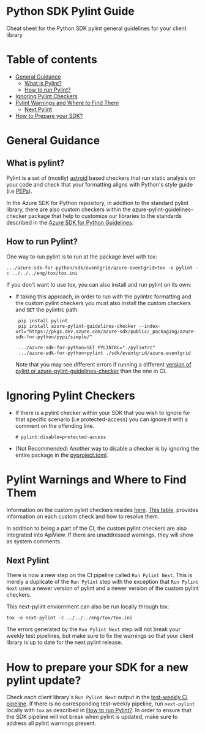 # Python SDK Pylint Guide

Cheat sheet for the Python SDK pylint general guidelines for your client library 

# Table of contents
  - [General Guidance](#general-guidance)
    - [What is Pylint?](#what-is-pylint)
    - [How to run Pylint?](#how-to-run-pylint)
  - [Ignoring Pylint Checkers](#ignoring-pylint-checkers)
  - [Pylint Warnings and Where to Find Them](#pylint-warnings-and-where-to-find-them)
    - [Next Pylint](#next-pylint)
  - [How to Prepare your SDK?](#how-to-prepare-your-sdk-for-a-new-pylint-update)


# General Guidance 

## What is pylint?

Pylint is a set of (mostly) [astroid](https://pylint.pycqa.org/projects/astroid/en/latest/index.html) based checkers that run static analysis on your code and check that your formatting aligns with Python's style guide (i.e [PEPs](https://peps.python.org/)). 

In the Azure SDK for Python repository, in addition to the standard pylint library, there are also custom checkers within the azure-pylint-guidelines-checker package that help to customize our libraries to the standards described in the [Azure SDK for Python Guidelines](https://guidelinescollab.github.io/azure-sdk/python_introduction.html).

## How to run Pylint?

One way to run pylint is to run at the package level with tox:

    .../azure-sdk-for-python/sdk/eventgrid/azure-eventgrid>tox -e pylint -c ../../../eng/tox/tox.ini

If you don't want to use tox, you can also install and run pylint on its own:

 - If taking this approach, in order to run with the pylintrc formatting and the custom pylint checkers you must also install the custom checkers and `SET` the pylintrc path. 

        pip install pylint
        pip install azure-pylint-guidelines-checker --index-url="https://pkgs.dev.azure.com/azure-sdk/public/_packaging/azure-sdk-for-python/pypi/simple/"

        .../azure-sdk-for-python>SET PYLINTRC="./pylintrc"
        .../azure-sdk-for-python>pylint ./sdk/eventgrid/azure-eventgrid

    Note that you may see different errors if running a different [version of pylint or azure-pylint-guidelines-checker](https://github.com/Azure/azure-sdk-for-python/blob/fdf7c49ea760b1e1698ebbbac48794e8382d8de5/eng/tox/tox.ini#L90) than the one in CI.
  

# Ignoring Pylint Checkers

- If there is a pylint checker within your SDK that you wish to ignore for that specific scenario (i.e protected-access) you can ignore it with a comment on the offending line.

    `# pylint:disable=protected-access`  
    
- (Not Recommended) Another way to disable a checker is by ignoring the entire package in the [pyproject.toml](https://github.com/Azure/azure-sdk-for-python/blob/main/doc/eng_sys_checks.md#the-pyprojecttoml).


# Pylint Warnings and Where to Find Them 

Information on the custom pylint checkers resides [here](https://github.com/Azure/azure-sdk-tools/blob/main/tools/pylint-extensions/azure-pylint-guidelines-checker/README.md). [This table](https://github.com/Azure/azure-sdk-tools/blob/main/tools/pylint-extensions/azure-pylint-guidelines-checker/README.md#rules-list), provides information on each custom check and how to resolve them. 

In addition to being a part of the CI, the custom pylint checkers are also integrated into ApiView. If there are unaddressed warnings, they will show as system comments. 

## Next Pylint

There is now a new step on the CI pipeline called `Run Pylint Next`. This is merely a duplicate of the `Run Pylint` step with the exception that `Run Pylint Next` uses a newer version of pylint and a newer version of the custom pylint checkers.

This next-pylint enviornment can also be run locally through tox:

    tox -e next-pylint -c ../../../eng/tox/tox.ini

The errors generated by the `Run Pylint Next` step will not break your weekly test pipelines, but make sure to fix the warnings so that your client library is up to date for the next pylint release. 

# How to prepare your SDK for a new pylint update?

Check each client library's `Run Pylint Next` output in the [test-weekly CI pipeline](https://dev.azure.com/azure-sdk/internal/_build?pipelineNameFilter=python%20*%20tests-weekly). If there is no corresponding test-weekly pipeline, run `next-pylint` locally with `tox` as described in [How to run Pylint?](#how-to-run-pylint). In order to ensure that the SDK pipeline will not break when pylint is updated, make sure to address all pylint warnings present. 
